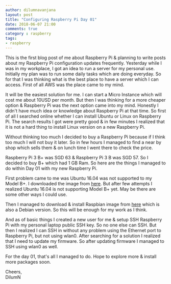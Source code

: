 ```yaml
---
author: dilumnavanjana
layout: post
title: "Configuring Raspberry Pi Day 01"
date: 2018-06-07 21:00
comments: true
category : raspberry
tags:
- raspberry
---
```


This is the first blog post of me about Raspberry Pi & planning to write posts about my Raspberry Pi configuration updates frequently. Yesterday while I was in my workplace, I got an idea to run a server for my personal use. Initially my plan was to run some daily tasks which are doing everyday. So for that I was thinking what is the best place to have a server which I can access. First of all AWS was the place came to my mind.

It will be the easiest solution for me. I can start a Micro Instance which will cost me about 10USD per month. But then I was thinking for a more cheaper option & Raspberry Pi was the next option came into my mind. Honestly I didn't have much idea or knowledge about Raspberry Pi at that time. So first of all I searched online whether I can install Ubuntu or Linux on Raspberry Pi. The search results I got were pretty good & in few minutes I realized that it is not a hard thing to install Linux version on a new Raspberry Pi.

Without thinking too much I decided to buy a Raspberry Pi because if I think too much I will not buy it later. So in few hours I managed to find a near by shop which sells them & on lunch time I went there to check the price.

Raspberry Pi 3 B+ was SGD 63 & Raspberry Pi 3 B was SGD 57. So I decided to buy B+ which had 1 GB Ram. So here are the things I managed to do within Day 01 with my new Raspberry Pi.

First problem came to me was Ubuntu 16.04 was not supported to my Model B+. I downloaded the image from [here](https://ubuntu-pi-flavour-maker.org/download/). But after few attempts I realized Ubuntu 16.04 is not supporting Model B+ yet. May be there are some other ways I could use.

Then I managed to download & install Raspbian image from [here](https://www.raspberrypi.org/downloads/raspbian/) which is also a Debian version. So this will be enough for my work as I think.

And as of basic things I created a new user for me & setup SSH Raspberry Pi with my personal laptop public SSH key. So no one else can SSH. But then I realized I can SSH in without any problem using the Ethernet port to Raspberry Pi, but not using wlan0. After searching for a solution I realized that I need to update my firmware. So after updating firmware I managed to SSH using wlan0 as well.

For the day 01, that's all I managed to do. Hope to explore more & install more packages soon.


Cheers,<br>
DilumN
